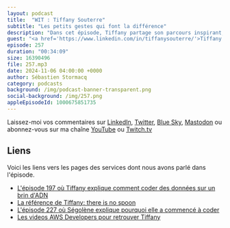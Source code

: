 ```yaml
---
layout: podcast
title:  "WIT : Tiffany Souterre"
subtitle: "Les petits gestes qui font la différence"
description: "Dans cet épisode, Tiffany partage son parcours inspirant, d'une thèse en génétique à un poste de Développeur Advocate chez AWS. Elle évoque les défis qu'elle a rencontrés lors de sa transition vers le secteur technologique, l'importance des compétences en codage dans la recherche, et ses expériences en tant que femme dans un domaine dominé par les hommes. Tiffany souligne la nécessité d'inclusivité et de diversité dans le secteur technologique, en s'appuyant sur ses propres expériences de biais sexiste et sur l'importance du mentorat pour les générations futures. Elle offre des conseils précieux aux femmes qui entrent dans le secteur technologique, ainsi qu'aux hommes sur la manière de favoriser un environnement plus inclusif."
guest: "<a href='https://www.linkedin.com/in/tiffanysouterre/'>Tiffany Souterre</a>, Developer Advocate, AWS"
episode: 257
duration: "00:34:09" 
size: 16390496
file: 257.mp3
date: 2024-11-06 04:00:00 +0000
author: Sébastien Stormacq
category: podcasts
background: /img/podcast-banner-transparent.png
social-background: /img/257.png
appleEpisodeId: 1000675851735
---
```


Laissez-moi vos commentaires sur [LinkedIn](https://www.linkedin.com/in/sebastienstormacq/), [Twitter](https://twitter.com/sebsto), [Blue Sky](https://bsky.app/profile/sebsto.bsky.social), [Mastodon](https://awscommunity.social/@sebsto) ou abonnez-vous sur ma chaîne [YouTube](https://www.youtube.com/sebsto) ou [Twitch.tv](https://www.twitch.tv/sebAWS)

## Liens

Voici les liens vers les pages des services dont nous avons parlé dans l'épisode.

- [L'épisode 197 où Tiffany explique comment coder des données sur un brin d'ADN](https://francais.podcast.go-aws.com/web/podcasts/episode_197/index.html)
- [La référence de Tiffany: there is no spoon](https://www.imdb.com/title/tt0133093/)
- [L'épisode 227 où Ségolène explique pourquoi elle a commencé à coder](https://francais.podcast.go-aws.com/web/podcasts/episode_227/index.html)
- [Les videos AWS Developers pour retrouver Tiffany](https://www.youtube.com/@awsdevelopers/featured)